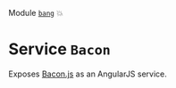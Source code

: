 Module [`bang`](index.md) :boom:
# Service `Bacon`

Exposes [Bacon.js](https://baconjs.github.io/) as an AngularJS service.


